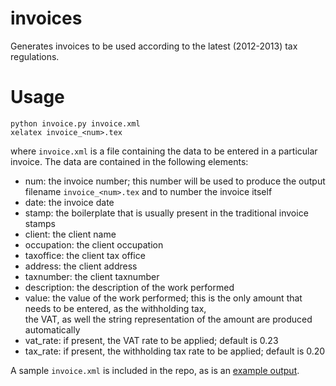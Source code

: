 invoices
========

Generates invoices to be used according to the latest (2012-2013) tax regulations.

Usage
=====

    python invoice.py invoice.xml
    xelatex invoice_<num>.tex

where `invoice.xml` is a file containing the data to be entered in a particular invoice. The data are contained in
the following elements:

* num: the invoice number; this number will be used to produce the output filename `invoice_<num>.tex` and to number
  the invoice itself
* date: the invoice date
* stamp: the boilerplate that is usually present in the traditional invoice stamps
* client: the client name
* occupation: the client occupation
* taxoffice: the client tax office
* address: the client address
* taxnumber: the client taxnumber
* description: the description of the work performed
* value: the value of the work performed; this is the only amount that needs to be entered, as the withholding tax,  
  the VAT, as well the string representation of the amount are produced automatically
* vat_rate: if present, the VAT rate to be applied; default is 0.23
* tax_rate: if present, the withholding tax rate to be applied; default is 0.20

A sample `invoice.xml` is included in the repo, as is an [example output](https://github.com/louridas/invoices/blob/master/invoice_1.pdf).
